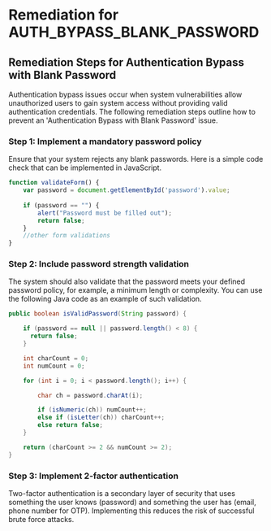 # Remediation for AUTH_BYPASS_BLANK_PASSWORD

## Remediation Steps for Authentication Bypass with Blank Password
Authentication bypass issues occur when system vulnerabilities allow unauthorized users to gain system access without providing valid authentication credentials. The following remediation steps outline how to prevent an 'Authentication Bypass with Blank Password' issue.

### Step 1: Implement a mandatory password policy
Ensure that your system rejects any blank passwords. Here is a simple code check that can be implemented in JavaScript.

```javascript
function validateForm() {
    var password = document.getElementById('password').value;
    
    if (password == "") {
        alert("Password must be filled out");
        return false;
    }
    //other form validations
}
```

### Step 2: Include password strength validation
The system should also validate that the password meets your defined password policy, for example, a minimum length or complexity. You can use the following Java code as an example of such validation.

```java
public boolean isValidPassword(String password) {

    if (password == null || password.length() < 8) {
      return false;
    }

    int charCount = 0;
    int numCount = 0;

    for (int i = 0; i < password.length(); i++) {

        char ch = password.charAt(i);

        if (isNumeric(ch)) numCount++;
        else if (isLetter(ch)) charCount++;
        else return false;
    }

    return (charCount >= 2 && numCount >= 2);
}
```

### Step 3: Implement 2-factor authentication
Two-factor authentication is a secondary layer of security that uses something the user knows (password) and something the user has (email, phone number for OTP). Implementing this reduces the risk of successful brute force attacks.